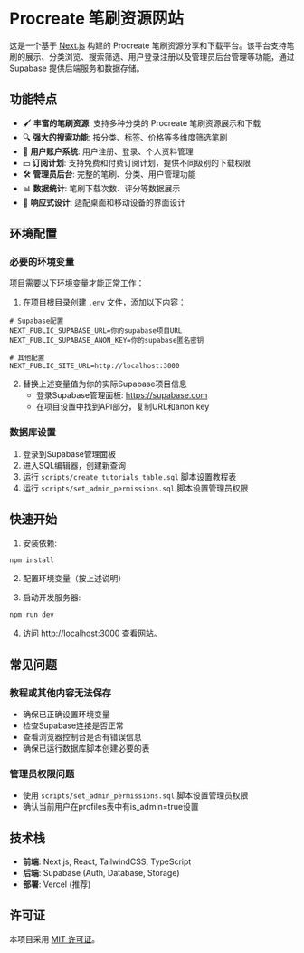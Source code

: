 # Procreate 笔刷资源网站

这是一个基于 [Next.js](https://nextjs.org) 构建的 Procreate 笔刷资源分享和下载平台。该平台支持笔刷的展示、分类浏览、搜索筛选、用户登录注册以及管理员后台管理等功能，通过 Supabase 提供后端服务和数据存储。

## 功能特点

- 🖌️ **丰富的笔刷资源**: 支持多种分类的 Procreate 笔刷资源展示和下载
- 🔍 **强大的搜索功能**: 按分类、标签、价格等多维度筛选笔刷
- 👤 **用户账户系统**: 用户注册、登录、个人资料管理
- 💵 **订阅计划**: 支持免费和付费订阅计划，提供不同级别的下载权限
- 🛠️ **管理员后台**: 完整的笔刷、分类、用户管理功能
- 📊 **数据统计**: 笔刷下载次数、评分等数据展示
- 📱 **响应式设计**: 适配桌面和移动设备的界面设计

## 环境配置

### 必要的环境变量

项目需要以下环境变量才能正常工作：

1. 在项目根目录创建 `.env` 文件，添加以下内容：

```
# Supabase配置
NEXT_PUBLIC_SUPABASE_URL=你的supabase项目URL
NEXT_PUBLIC_SUPABASE_ANON_KEY=你的supabase匿名密钥

# 其他配置
NEXT_PUBLIC_SITE_URL=http://localhost:3000
```

2. 替换上述变量值为你的实际Supabase项目信息
   - 登录Supabase管理面板: https://supabase.com
   - 在项目设置中找到API部分，复制URL和anon key

### 数据库设置

1. 登录到Supabase管理面板
2. 进入SQL编辑器，创建新查询
3. 运行 `scripts/create_tutorials_table.sql` 脚本设置教程表
4. 运行 `scripts/set_admin_permissions.sql` 脚本设置管理员权限

## 快速开始

1. 安装依赖:
```bash
npm install
```

2. 配置环境变量（按上述说明）

3. 启动开发服务器:
```bash
npm run dev
```

4. 访问 [http://localhost:3000](http://localhost:3000) 查看网站。

## 常见问题

### 教程或其他内容无法保存
- 确保已正确设置环境变量
- 检查Supabase连接是否正常
- 查看浏览器控制台是否有错误信息
- 确保已运行数据库脚本创建必要的表

### 管理员权限问题
- 使用 `scripts/set_admin_permissions.sql` 脚本设置管理员权限
- 确认当前用户在profiles表中有is_admin=true设置

## 技术栈

- **前端**: Next.js, React, TailwindCSS, TypeScript
- **后端**: Supabase (Auth, Database, Storage)
- **部署**: Vercel (推荐)

## 许可证
本项目采用 [MIT 许可证](./LICENSE)。

